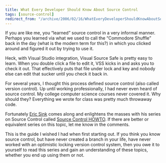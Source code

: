 ```yaml
---
title: What Every Developer Should Know About Source Control
tags: [source-control]
redirect_from: "/archive/2006/02/16/WhatEveryDeveloperShouldKnowAboutSourceControl.aspx/"
---
```


If you are like me, you “learned” source control in a very informal
manner. Perhaps you learned via what we used to call the “Commodore
Shuffle” back in the day (what is the modern term for this?) in which
you clicked around and figured it out by trying to use it.

Heck, with Visual Studio integration, Visual Source Safe is pretty easy
to learn. When you double click a file to edit it, VSS kicks in and asks
you to check it out. That effectively puts that file under lock and key
and nobody else can edit that sucker until you check it back in.

For several years, I thought this process defined source control (also
called version control). Up until working professionally, I had never
even heard of source control. My college computer science courses never
covered it. Why should they? Everything we wrote for class was pretty
much throwaway code.

Fortunately [Eric Sink](http://software.ericsink.com/ "Eric Sink Blog")
comes along and enlightens the masses with his series on Source Control
called [Source Control
HOWTO](http://software.ericsink.com/scm/source_control.html "Source Control Tutorial").
If there are better or equivalent series on this topic, let me know in
the comments.

This is the guide I wished I had when first starting out. If you think
you know source control, but have never created a branch in your life,
have never worked with an optimistic locking version control system,
then you owe it to yourself to read this series and gain an
understanding of these topics, whether you end up using them or not.

